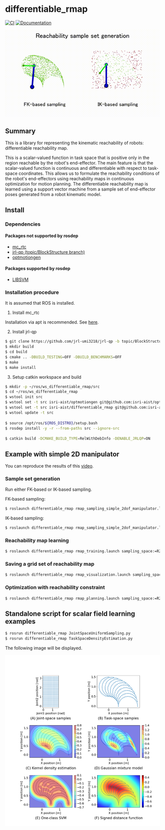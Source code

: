 # differentiable_rmap

[![CI](https://github.com/isri-aist/differentiable_rmap/actions/workflows/ci.yaml/badge.svg)](https://github.com/isri-aist/differentiable_rmap/actions/workflows/ci.yaml)
[![Documentation](https://img.shields.io/badge/doxygen-online-brightgreen?logo=read-the-docs&style=flat)](https://isri-aist.github.io/differentiable_rmap/)

![eval-all](doc/images/eval-all.gif)

## Summary
This is a library for representing the kinematic reachability of robots: differentiable reachability map.

This is a scalar-valued function in task space that is positive only in the region reachable by the robot's end-effector. The main feature is that the scalar-valued function is continuous and differentiable with respect to task-space coordinates. This allows us to formulate the reachability conditions of the robot's end-effectors using reachability maps in continuous optimization for motion planning. The differentiable reachability map is learned using a support vector machine from a sample set of end-effector poses generated from a robot kinematic model.

## Install

### Dependencies

#### Packages not supported by rosdep
- [mc_rtc](https://jrl-umi3218.github.io/mc_rtc)
- [jrl-qp (topic/BlockStructure branch)](https://github.com/jrl-umi3218/jrl-qp/tree/topic/BlockStructure)
- [optmotiongen](https://github.com/isri-aist/optmotiongen)

#### Packages supported by rosdep
- [LIBSVM](https://www.csie.ntu.edu.tw/~cjlin/libsvm/)

### Installation procedure
It is assumed that ROS is installed.

1. Install mc_rtc

Installation via apt is recommended. See [here](https://jrl-umi3218.github.io/mc_rtc/tutorials/introduction/installation-guide.html#ubuntu-lts-1804-2004).

2. Install jrl-qp

```bash
$ git clone https://github.com/jrl-umi3218/jrl-qp -b topic/BlockStructure --recursive
$ mkdir build
$ cd build
$ cmake .. -DBUILD_TESTING=OFF -DBUILD_BENCHMARKS=OFF
$ make
$ make install
```

3. Setup catkin workspace and build
```bash
$ mkdir -p ~/ros/ws_differentiable_rmap/src
$ cd ~/ros/ws_differentiable_rmap
$ wstool init src
$ wstool set -t src isri-aist/optmotiongen git@github.com:isri-aist/optmotiongen.git -v ver2 --git -y
$ wstool set -t src isri-aist/differentiable_rmap git@github.com:isri-aist/differentiable_rmap.git --git -y
$ wstool update -t src

$ source /opt/ros/${ROS_DISTRO}/setup.bash
$ rosdep install -y -r --from-paths src --ignore-src

$ catkin build -DCMAKE_BUILD_TYPE=RelWithDebInfo -DENABLE_JRLQP=ON
```

## Example with simple 2D manipulator
You can reproduce the results of this [video](https://www.dropbox.com/s/7vp0zq7yxj37t5v/eval-all.mp4?dl=0).

### Sample set generation
Run either FK-based or IK-based sampling.

FK-based sampling:
```bash
$ roslaunch differentiable_rmap rmap_sampling_simple_2dof_manipulator.launch
```

IK-based sampling:
```bash
$ roslaunch differentiable_rmap rmap_sampling_simple_2dof_manipulator.launch use_ik:=true
```

### Reachability map learning
```bash
$ roslaunch differentiable_rmap rmap_training.launch sampling_space:=R2
```

### Saving a grid set of reachability map
```bash
$ roslaunch differentiable_rmap rmap_visualization.launch sampling_space:=R2
```

### Optimization with reachability constraint
```bash
$ roslaunch differentiable_rmap rmap_planning.launch sampling_space:=R2
```

## Standalone script for scalar field learning examples
```bash
$ rosrun differentiable_rmap JointSpaceUniformSampling.py
$ rosrun differentiable_rmap TaskSpaceDensityEstimation.py
```
The following image will be displayed.

![TaskSpaceDensityEstimation](doc/images/TaskSpaceDensityEstimation.png)
